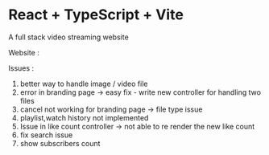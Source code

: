 # React + TypeScript + Vite

A full stack video streaming website 

Website :

Issues : 

1) better way to handle image / video file
2) error in branding page -> easy fix - write new controller for handling two files
3) cancel not working for branding page -> file type issue
4) playlist,watch history not implemented
5) Issue in like count controller -> not able to re render the new like count
6) fix search issue
7) show subscribers count




